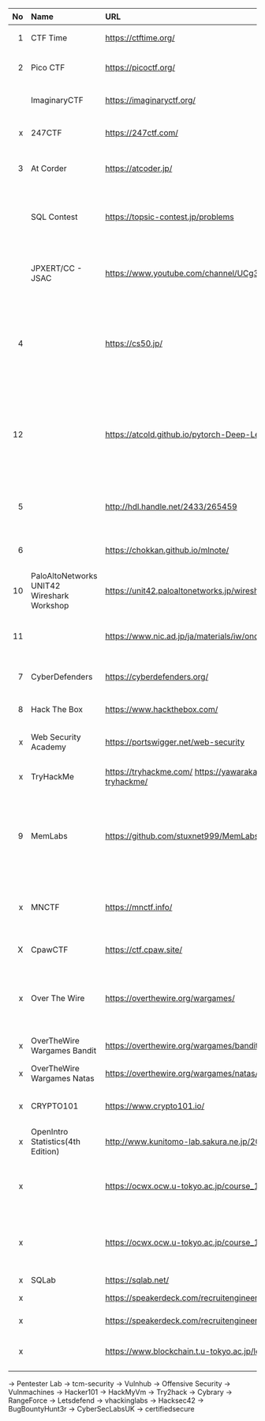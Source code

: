|No|Name|URL|コメント
|--:|:--|:--|:--|
|  1| CTF Time | https://ctftime.org/ | CTFの開催情報 |
|  2| Pico CTF | https://picoctf.org/ | Carnegie Mellon University |
|   | ImaginaryCTF | https://imaginaryctf.org/ | Daily CTF Challenges For Everyone |
|  x| 247CTF | https://247ctf.com/ | continuous learning environment |
|  3| At Corder | https://atcoder.jp/ | 日本の競技プログラミングサイト |
|   | SQL Contest | https://topsic-contest.jp/problems | SQLコンテスト(日本の企業System Integrator Corpが主催) |
|   | JPXERT/CC - JSAC | https://www.youtube.com/channel/UCg3LUVPVFZMoMS0UFYVOdeg | JSAC(Japan Security Analyst Conference )の過去分動画 | 
|  4| | https://cs50.jp/ | ハーバード大学 コンピュータサイエンスプログラミング技術コース CS50x (日本語訳) |
| 12| | https://atcold.github.io/pytorch-Deep-Learning/ja/ | 深層学習 DS-GA 1008 · 2020年度春学期 · ニューヨーク大学データ・サイエンス・センター |
|  5| | http://hdl.handle.net/2433/265459 | 京都大学プログラミング演習 Python 2021 |
|  6| | https://chokkan.github.io/mlnote/ | 東京工業大学情報理工学院 機械学習帳 |
| 10| PaloAltoNetworks UNIT42 Wireshark Workshop | https://unit42.paloaltonetworks.jp/wireshark-workshop-videos/ | WireSharkチュートリアル |
| 11| | https://www.nic.ad.jp/ja/materials/iw/ondemand/ | Internet Week Basicオンデマンド(動画) |
|  7| CyberDefenders | https://cyberdefenders.org/ | training platform for Security |
|  8| Hack The Box | https://www.hackthebox.com/ | cybersecurity upskilling platform |
|  x| Web Security Academy | https://portswigger.net/web-security | Free, online web security training |
|  x| TryHackMe | https://tryhackme.com/   https://yawaraka-sec.com/how-to-start-tryhackme/ | cybersecurity training (とその日本語解説) |
|  9| MemLabs | https://github.com/stuxnet999/MemLabs | educational set of CTF-styled challenges to get started with the field of Memory Forensics. |
|  x| MNCTF | https://mnctf.info/ | Macnica CTF (日本語)過去に行われたMNCTFの一般公開 | 
|  X| CpawCTF | https://ctf.cpaw.site/ |  (日本語)常設CTF |
|  x| Over The Wire | https://overthewire.org/wargames/ | learn and practice security concepts in the form of fun-filled games |
|  x| OverTheWire Wargames Bandit | https://overthewire.org/wargames/bandit/ | Shell |
|  x| OverTheWire Wargames Natas | https://overthewire.org/wargames/natas/ | basics of serverside web-security |
|  x| CRYPTO101 | https://www.crypto101.io/ | introductory course on cryptography |
|  x| OpenIntro Statistics(4th Edition) | http://www.kunitomo-lab.sakura.ne.jp/2021-3-3Open(S).pdf | データ分析のための統計学入門 |
|  x| | https://ocwx.ocw.u-tokyo.ac.jp/course_11408/ | 東京大学 2018年度開講 統計データ解析 Ⅱ |
|  x| | https://ocwx.ocw.u-tokyo.ac.jp/course_11409/ | 東京大学 2018年度開講 コンピュータシステム概論 |
|  x| SQLab | https://sqlab.net/ |
|  x| | https://speakerdeck.com/recruitengineers/browser-2022    | Recruit browser |
|  x| | https://speakerdeck.com/recruitengineers/javascript-2022 | Recruit javascript |
|  x| | https://www.blockchain.t.u-tokyo.ac.jp/lecture | 東京大学 ブロックチェーン公開講座 |
→ Pentester Lab
→ tcm-security
→ Vulnhub
→ Offensive Security 
→ Vulnmachines
→ Hacker101
→ HackMyVm
→ Try2hack
→ Cybrary
→ RangeForce
→ Letsdefend
→ vhackinglabs 
→ Hacksec42 
→ BugBountyHunt3r 
→ CyberSecLabsUK 
→ certifiedsecure 



